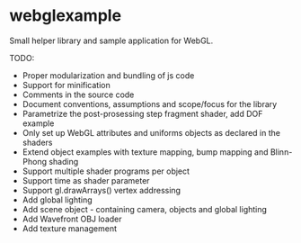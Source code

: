 # webglexample
Small helper library and sample application for WebGL.

TODO:
- Proper modularization and bundling of js code
- Support for minification
- Comments in the source code
- Document conventions, assumptions and scope/focus for the library
- Parametrize the post-prosessing step fragment shader, add DOF example
- Only set up WebGL attributes and uniforms objects as declared in the shaders
- Extend object examples with texture mapping, bump mapping and Blinn-Phong shading
- Support multiple shader programs per object
- Support time as shader parameter
- Support gl.drawArrays() vertex addressing
- Add global lighting
- Add scene object - containing camera, objects and global lighting
- Add Wavefront OBJ loader
- Add texture management
